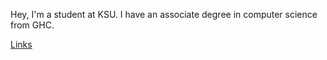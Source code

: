 Hey, I'm a student at KSU. I have an associate degree in computer science from GHC.

[Links](</links.html>)
